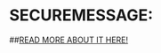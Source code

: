 # SECUREMESSAGE:
##[READ MORE ABOUT IT HERE!](https://blog.alexpeterson.tech/2017/02/27/securemessage-my-new-django-project/)

